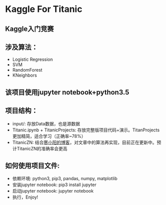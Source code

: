 # Kaggle For Titanic
## Kaggle入门竞赛
## 涉及算法：
- Logistic Regression
- SVM
- RandomForest
- KNeighbors

## 该项目使用jupyter notebook+python3.5
## 项目结构：
- input/: 存放Data数据，也是源数据
- Titanic.ipynb + TitanicProjects: 存放完整版项目代码+演示。TitanProjects更加精简，适合学习（正确率~78%）
- TitanicZN: 结合[寒小阳的博客](http://blog.csdn.net/han_xiaoyang/article/details/49797143)，对文章中的算法再实现，目前正在更新中。预计TitanicZN的准确率会更高

## 如何使用项目文件:
- 依赖环境:  python3, pip3, pandas, numpy, matplotlib
- 安装jupyter notebook: pip3 install jupyter
- 启动jupyter notebook: jupyter notebook
- 执行，Enjoy!

